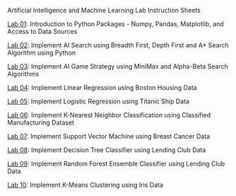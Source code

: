 Artificial Intelligence and Machine Learning Lab Instruction Sheets

[Lab 01](https://github.com/Veerlasathvikapatel/AIML_2303A52434/blob/main/week_1_aiml.ipynb): Introduction to Python Packages - Numpy, Pandas, Matplotlib, and Access to Data Sources

[Lab 02](https://github.com/Veerlasathvikapatel/AIML_2303A52434/blob/main/week_2_aiml.ipynb): Implement AI Search using Breadth First, Depth First and A* Search Algorithm using Python

[Lab 03](https://github.com/Veerlasathvikapatel/AIML_2303A52434/blob/main/week_3_aiml.ipynb): Implement AI Game Strategy using MiniMax and Alpha-Beta Search Algorithms

[Lab 04](https://github.com/Veerlasathvikapatel/AIML_2303A52434/blob/main/week_4_aiml.ipynb): Implement Linear Regression using Boston Housing Data

[Lab 05](): Implement Logistic Regression using Titanic Ship Data

[Lab 06](https://github.com/Veerlasathvikapatel/AIML_2303A52434/blob/main/week_6_aiml.ipynb): Implement K-Nearest Neighbor Classification using Classified Manufacturing Dataset

[Lab 07](): Implement Support Vector Machine using Breast Cancer Data

[Lab 08](): Implement Decision Tree Classifier using Lending Club Data

[Lab 09](): Implement Random Forest Ensemble Classifier using Lending Club Data

[Lab 10](): Implement K-Means Clustering using Iris Data
